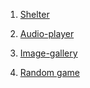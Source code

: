 1) [Shelter](https://tanya-gro.github.io/PRESCHOOL2024Q2/shelter/index.html)

2) [Audio-player](https://tanya-gro.github.io/PRESCHOOL2024Q2/audio-player/index.html)

3) [Image-gallery](https://tanya-gro.github.io/PRESCHOOL2024Q2/image-gallery/index.html)

4) [Random game](https://tanya-gro.github.io/PRESCHOOL2024Q2/random-game/index.html)
